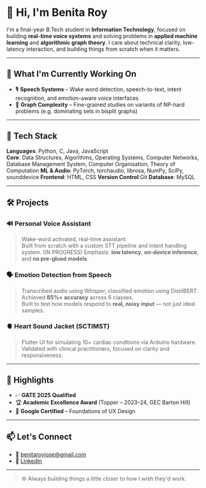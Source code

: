 # 👋 Hi, I'm Benita Roy

I'm a final-year B.Tech student in **Information Technology**, focused on building **real-time voice systems** and solving problems in **applied machine learning** and **algorithmic graph theory**. I care about technical clarity, low-latency interaction, and building things from scratch when it matters.

---

## 🧠 What I'm Currently Working On

- 🎙 **Speech Systems** – Wake word detection, speech-to-text, intent recognition, and emotion-aware voice interfaces  
- 🧮 **Graph Complexity** – Fine-grained studies on variants of NP-hard problems (e.g. dominating sets in bisplit graphs)  

---

## 🔧 Tech Stack

**Languages**: Python, C, Java, JavaScript  
**Core**: Data Structures, Algorithms, Operating Systems, Computer Networks, Database Management System, Computer Organisation, Theory of Computation
**ML & Audio**: PyTorch, torchaudio, librosa, NumPy, SciPy, sounddevice
**Frontend**: HTML, CSS
**Version Control**:Git
**Database**: MySQL

---

## 🛠️ Projects

### 🔊 Personal Voice Assistant 
> Wake-word activated, real-time assistant.  
> Built from scratch with a custom STT pipeline and intent handling system. (IN PROGRESS)
> Emphasis: **low latency**, **on-device inference**, and **no pre-glued models**.

### 🗣 Emotion Detection from Speech  
> Transcribed audio using Whisper, classified emotion using DistilBERT.  
> Achieved **85%+ accuracy** across 6 classes.  
> Built to test how models respond to **real, noisy input** — not just ideal samples.

### 🫀 Heart Sound Jacket (SCTIMST)  
> Flutter UI for simulating 10+ cardiac conditions via Arduino hardware.  
> Validated with clinical practitioners, focused on clarity and responsiveness.

---

## 🏅 Highlights

- ✅ **GATE 2025 Qualified**
- 🏆 **Academic Excellence Award** (Topper – 2023–24, GEC Barton Hill)
- 📜 **Google Certified** – Foundations of UX Design

---

## 📫 Let's Connect

- 📧 [benitaroyjose@gmail.com](mailto:benitaroyjose@gmail.com)  
- 🔗 [LinkedIn](https://linkedin.com/in/benitaroy312005)  

---

> ⚙️ Always building things a little closer to how I wish they'd work.
